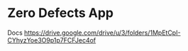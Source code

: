 #  Zero Defects App

Docs
https://drive.google.com/drive/u/3/folders/1MpEtCpI-CYhyzYoe3O9p1p7FCFJec4of

